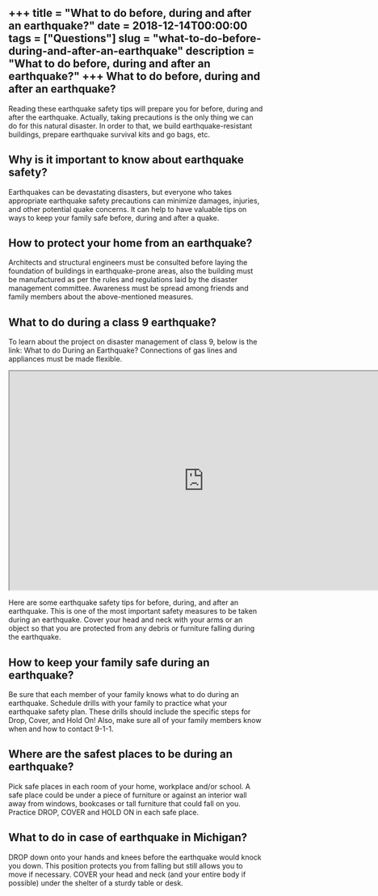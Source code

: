 +++
title = "What to do before, during and after an earthquake?"
date = 2018-12-14T00:00:00
tags = ["Questions"]
slug = "what-to-do-before-during-and-after-an-earthquake"
description = "What to do before, during and after an earthquake?"
+++
What to do before, during and after an earthquake?
--------------------------------------------------

Reading these earthquake safety tips will prepare you for before, during and after the earthquake. Actually, taking precautions is the only thing we can do for this natural disaster. In order to that, we build earthquake-resistant buildings, prepare earthquake survival kits and go bags, etc.

Why is it important to know about earthquake safety?
----------------------------------------------------

Earthquakes can be devastating disasters, but everyone who takes appropriate earthquake safety precautions can minimize damages, injuries, and other potential quake concerns. It can help to have valuable tips on ways to keep your family safe before, during and after a quake.

How to protect your home from an earthquake?
--------------------------------------------

Architects and structural engineers must be consulted before laying the foundation of buildings in earthquake-prone areas, also the building must be manufactured as per the rules and regulations laid by the disaster management committee. Awareness must be spread among friends and family members about the above-mentioned measures.

What to do during a class 9 earthquake?
---------------------------------------

To learn about the project on disaster management of class 9, below is the link: What to do During an Earthquake? Connections of gas lines and appliances must be made flexible.

<iframe allow="accelerometer; autoplay; clipboard-write; encrypted-media; gyroscope; picture-in-picture" allowfullscreen="" class="__youtube_prefs__  epyt-is-override  no-lazyload" data-no-lazy="1" data-origheight="433" data-origwidth="770" data-skipgform_ajax_framebjll="" height="433" id="_ytid_73148" loading="lazy" src="https://www.youtube.com/embed/hWSu4l1RxLg?enablejsapi=1&autoplay=0&cc_load_policy=0&cc_lang_pref=&iv_load_policy=1&loop=0&modestbranding=0&rel=1&fs=1&playsinline=0&autohide=2&theme=dark&color=red&controls=1&" title="YouTube player" width="770"></iframe>

Here are some earthquake safety tips for before, during, and after an earthquake. This is one of the most important safety measures to be taken during an earthquake. Cover your head and neck with your arms or an object so that you are protected from any debris or furniture falling during the earthquake.

How to keep your family safe during an earthquake?
--------------------------------------------------

Be sure that each member of your family knows what to do during an earthquake. Schedule drills with your family to practice what your earthquake safety plan. These drills should include the specific steps for Drop, Cover, and Hold On! Also, make sure all of your family members know when and how to contact 9-1-1.

Where are the safest places to be during an earthquake?
-------------------------------------------------------

Pick safe places in each room of your home, workplace and/or school. A safe place could be under a piece of furniture or against an interior wall away from windows, bookcases or tall furniture that could fall on you. Practice DROP, COVER and HOLD ON in each safe place.

What to do in case of earthquake in Michigan?
---------------------------------------------

DROP down onto your hands and knees before the earthquake would knock you down. This position protects you from falling but still allows you to move if necessary. COVER your head and neck (and your entire body if possible) under the shelter of a sturdy table or desk.